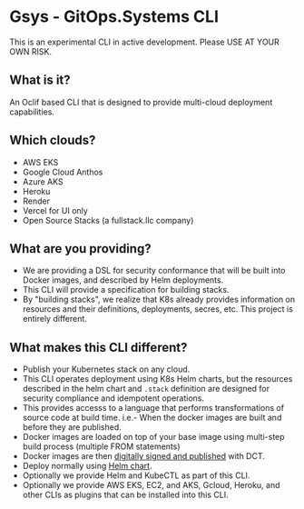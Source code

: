 
# Gsys - GitOps.Systems CLI

This is an experimental CLI in active development.  Please USE AT YOUR OWN RISK.

## What is it?
An Oclif based CLI that is designed to provide multi-cloud deployment capabilities. 

## Which clouds?
- AWS EKS
- Google Cloud Anthos 
- Azure AKS 
- Heroku 
- Render 
- Vercel for UI only
- Open Source Stacks (a fullstack.llc company)

## What are you providing?
- We are providing a DSL for security conformance that will be built into Docker images, and described by Helm deployments.
- This CLI will provide a specification for building stacks.
- By "building stacks", we realize that K8s already provides information on resources and their definitions, deployments, secres, etc.  This project is entirely different.

## What makes this CLI different?
- Publish your Kubernetes stack on any cloud.
- This CLI operates deployment using K8s Helm charts, but the resources described in the helm chart and `.stack` definition are designed for security compliance and idempotent operations.  
- This provides accesss to a language that performs transformations of source code at build time.  i.e.- When the docker images are built and before they are published. 
- Docker images are loaded on top of your base image using multi-step build process (multiple FROM statements)
- Docker images are then [digitally signed and published](https://medium.com/better-programming/docker-content-trust-security-digital-signatures-eeae9348140d) with DCT. 
- Deploy normally using [Helm chart](https://www.magalix.com/blog/kubernetes-deployment-with-helm-charts).
- Optionally we provide Helm and KubeCTL as part of this CLI. 
- Optionally we provide AWS EKS, EC2, and AKS, Gcloud, Heroku, and other CLIs as plugins that can be installed into this CLI.
